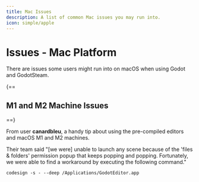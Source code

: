 ```yaml
---
title: Mac Issues
description: A list of common Mac issues you may run into.
icon: simple/apple
---
```


# Issues - Mac Platform

There are issues some users might run into on macOS when using Godot and GodotSteam.

{==
## M1 and M2 Machine Issues
==}

From user **canardbleu**, a handy tip about using the pre-compiled editors and macOS M1 and M2 machines.

Their team said "[we were] unable to launch any scene because of the 'files & folders' permission popup that keeps popping and popping. Fortunately, we were able to find a workaround by executing the following command."

```shell
codesign -s - --deep /Applications/GodotEditor.app
```